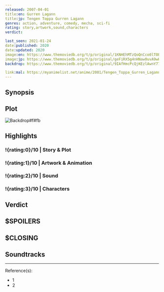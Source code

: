 ```yaml
---
released: 2007-04-01
title:en: Gurren Lagann
title:jp: Tengen Toppa Gurren Lagann
genres: action, adventure, comedy, mecha, sci-fi
rating: story,artwork,sound,characters
verdict:

last_seen: 2021-01-24
date:published: 2020
date:updated: 2020
image:en: https://www.themoviedb.org/t/p/original/1KNHEhMTzQoQnCco0lTOEsTYRtT.jpg
image:jp: https://www.themoviedb.org/t/p/original/geFiRX5g4nHNaw0uvA9wHZfPWIS.jpg
backdrop: https://www.themoviedb.org/t/p/original/9IAfHmcPcQjKEzlAwnY777iItbi.jpg

link:mal: https://myanimelist.net/anime/2001/Tengen_Toppa_Gurren_Lagann/
---
```



## Synopsis

## Plot

![Backdrop#f#fb](https://www.themoviedb.org/t/p/original/hpWt972OjP3veaGYS1Qn8Z87MLO.jpg "Source: TMDB")

## Highlights

### !{rating:0}/10 | Story & Plot

### !{rating:1}/10 | Artwork & Animation

### !{rating:2}/10 | Sound

### !{rating:3}/10 | Characters

## Verdict

## $SPOILERS

## $CLOSING

## Soundtracks

***
Reference(s):

- 1
- 2
